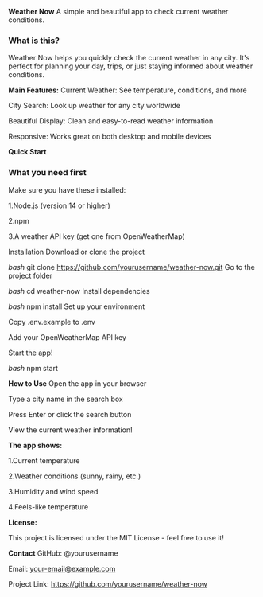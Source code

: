**Weather Now**
A simple and beautiful app to check current weather conditions.

### What is this?
Weather Now helps you quickly check the current weather in any city. It's perfect for planning your day, trips, or just staying informed about weather conditions.

**Main Features:**
Current Weather: See temperature, conditions, and more

City Search: Look up weather for any city worldwide

Beautiful Display: Clean and easy-to-read weather information

Responsive: Works great on both desktop and mobile devices

**Quick Start**
### What you need first

Make sure you have these installed:

1.Node.js (version 14 or higher)

2.npm 

3.A weather API key (get one from OpenWeatherMap)

Installation
Download or clone the project

*bash*
git clone https://github.com/yourusername/weather-now.git
Go to the project folder

*bash*
cd weather-now
Install dependencies

*bash*
npm install
Set up your environment

Copy .env.example to .env

Add your OpenWeatherMap API key

Start the app!

*bash*
npm start

**How to Use**
Open the app in your browser

Type a city name in the search box

Press Enter or click the search button

View the current weather information!

**The app shows:**

1.Current temperature

2.Weather conditions (sunny, rainy, etc.)

3.Humidity and wind speed

4.Feels-like temperature

**License:**

This project is licensed under the MIT License - feel free to use it!

**Contact**
GitHub: @yourusername

Email: your-email@example.com

Project Link: https://github.com/yourusername/weather-now